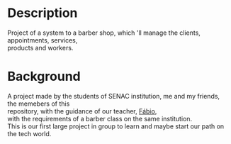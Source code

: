 # Description

Project of a system to a barber shop, which 'll manage the clients, appointments, services,  
products and workers.

# Background

A project made by the students of SENAC institution, me and my friends, the memebers of this  
repository, with the guidance of our teacher, [Fábio](https://github.com/antoniofabioqueiroz/),  
with the requirements of a barber class on the same institution.  
This is our first large project in group to learn and maybe start our path on the tech world.
